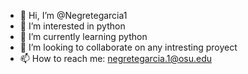 - 👋 Hi, I’m @Negretegarcia1
- 👀 I’m interested in python
- 🌱 I’m currently learning python
- 💞️ I’m looking to collaborate on any intresting proyect
- 📫 How to reach me: negretegarcia.1@osu.edu

<!---
Negretegarcia1/Negretegarcia1 is a ✨ special ✨ repository because its `README.md` (this file) appears on your GitHub profile.
You can click the Preview link to take a look at your changes.
--->
